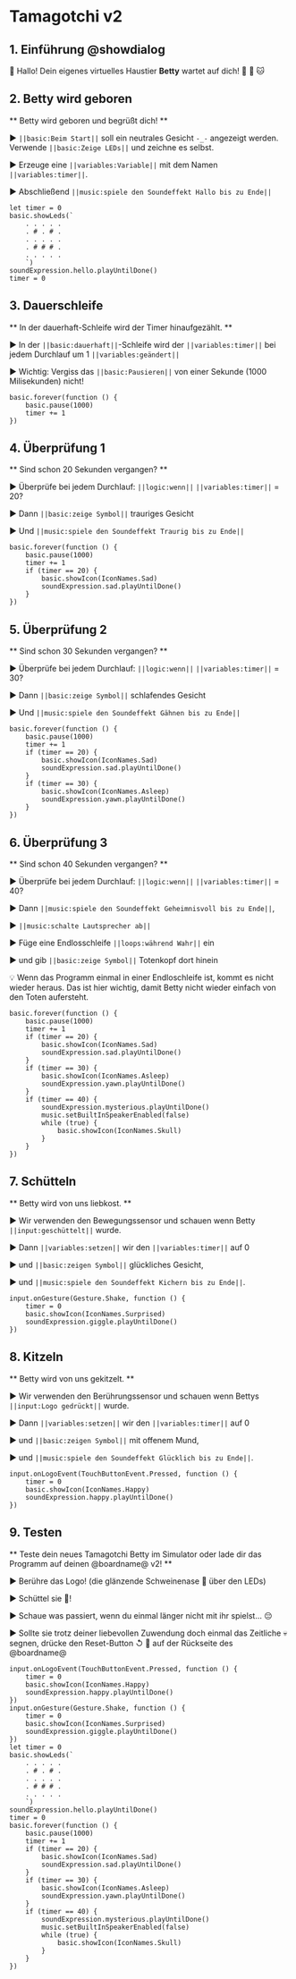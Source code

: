 # Tamagotchi v2

## 1. Einführung @showdialog

👋 Hallo! Dein eigenes virtuelles Haustier **Betty** wartet auf dich! 🐰 🐶 🐱

## 2. Betty wird geboren

** Betty wird geboren und begrüßt dich! **


► ``||basic:Beim Start||`` soll ein neutrales Gesicht ``-_-`` angezeigt werden. Verwende ``||basic:Zeige LEDs||`` und zeichne es selbst.

► Erzeuge eine ``||variables:Variable||`` mit dem Namen ``||variables:timer||``.

► Abschließend ``||music:spiele den Soundeffekt Hallo bis zu Ende||``


```blocks
let timer = 0
basic.showLeds(`
    . . . . .
    . # . # .
    . . . . .
    . # # # .
    . . . . .
    `)
soundExpression.hello.playUntilDone()
timer = 0
```

## 3. Dauerschleife

** In der dauerhaft-Schleife wird der Timer hinaufgezählt. **

► In der ``||basic:dauerhaft||``-Schleife wird der ``||variables:timer||`` bei jedem Durchlauf um 1 ``||variables:geändert||``

► Wichtig: Vergiss das ``||basic:Pausieren||`` von einer Sekunde (1000 Milisekunden) nicht!

```blocks
basic.forever(function () {
    basic.pause(1000)
    timer += 1
})
```

## 4. Überprüfung 1

** Sind schon 20 Sekunden vergangen? **

► Überprüfe bei jedem Durchlauf: ``||logic:wenn||`` ``||variables:timer||`` = 20?

► Dann ``||basic:zeige Symbol||`` trauriges Gesicht

► Und ``||music:spiele den Soundeffekt Traurig bis zu Ende||``

```blocks
basic.forever(function () {
    basic.pause(1000)
    timer += 1
    if (timer == 20) {
        basic.showIcon(IconNames.Sad)
        soundExpression.sad.playUntilDone()
    }
})
```

## 5. Überprüfung 2

** Sind schon 30 Sekunden vergangen? **

► Überprüfe bei jedem Durchlauf: ``||logic:wenn||`` ``||variables:timer||`` = 30?

► Dann ``||basic:zeige Symbol||`` schlafendes Gesicht

► Und ``||music:spiele den Soundeffekt Gähnen bis zu Ende||``

```blocks
basic.forever(function () {
    basic.pause(1000)
    timer += 1
    if (timer == 20) {
        basic.showIcon(IconNames.Sad)
        soundExpression.sad.playUntilDone()
    }
    if (timer == 30) {
        basic.showIcon(IconNames.Asleep)
        soundExpression.yawn.playUntilDone()
    }
})
```

## 6. Überprüfung 3

** Sind schon 40 Sekunden vergangen? **

► Überprüfe bei jedem Durchlauf: ``||logic:wenn||`` ``||variables:timer||`` = 40?

► Dann ``||music:spiele den Soundeffekt Geheimnisvoll bis zu Ende||``,

► ``||music:schalte Lautsprecher ab||``

► Füge eine Endlosschleife ``||loops:während Wahr||`` ein

► und gib ``||basic:zeige Symbol||`` Totenkopf dort hinein

💡 Wenn das Programm einmal in einer Endloschleife ist, kommt es nicht wieder heraus. Das ist hier wichtig, damit Betty nicht wieder einfach von den Toten aufersteht.

```blocks
basic.forever(function () {
    basic.pause(1000)
    timer += 1
    if (timer == 20) {
        basic.showIcon(IconNames.Sad)
        soundExpression.sad.playUntilDone()
    }
    if (timer == 30) {
        basic.showIcon(IconNames.Asleep)
        soundExpression.yawn.playUntilDone()
    }
    if (timer == 40) {
        soundExpression.mysterious.playUntilDone()
        music.setBuiltInSpeakerEnabled(false)
        while (true) {
            basic.showIcon(IconNames.Skull)
        }
    }
})
```

## 7. Schütteln

** Betty wird von uns liebkost. **

► Wir verwenden den Bewegungssensor und schauen wenn Betty ``||input:geschüttelt||`` wurde.

► Dann ``||variables:setzen||`` wir den ``||variables:timer||`` auf 0

► und ``||basic:zeigen Symbol||`` glückliches Gesicht,

► und ``||music:spiele den Soundeffekt Kichern bis zu Ende||``.

```blocks
input.onGesture(Gesture.Shake, function () {
    timer = 0
    basic.showIcon(IconNames.Surprised)
    soundExpression.giggle.playUntilDone()
})
```

## 8. Kitzeln

** Betty wird von uns gekitzelt. **

► Wir verwenden den Berührungssensor und schauen wenn Bettys ``||input:Logo gedrückt||`` wurde.

► Dann ``||variables:setzen||`` wir den ``||variables:timer||`` auf 0

► und ``||basic:zeigen Symbol||`` mit offenem Mund,

► und ``||music:spiele den Soundeffekt Glücklich bis zu Ende||``.

```blocks
input.onLogoEvent(TouchButtonEvent.Pressed, function () {
    timer = 0
    basic.showIcon(IconNames.Happy)
    soundExpression.happy.playUntilDone()
})
```

## 9. Testen

** Teste dein neues Tamagotchi Betty im Simulator oder lade dir das Programm auf deinen @boardname@ v2! **

► Berühre das Logo! (die glänzende Schweinenase 🐽 über den LEDs)

► Schüttel sie 💫!

► Schaue was passiert, wenn du einmal länger nicht mit ihr spielst... 😔

► Sollte sie trotz deiner liebevollen Zuwendung doch einmal das Zeitliche 💀 segnen, drücke den Reset-Button ↺ 🔘 auf der Rückseite des @boardname@

```blocks
input.onLogoEvent(TouchButtonEvent.Pressed, function () {
    timer = 0
    basic.showIcon(IconNames.Happy)
    soundExpression.happy.playUntilDone()
})
input.onGesture(Gesture.Shake, function () {
    timer = 0
    basic.showIcon(IconNames.Surprised)
    soundExpression.giggle.playUntilDone()
})
let timer = 0
basic.showLeds(`
    . . . . .
    . # . # .
    . . . . .
    . # # # .
    . . . . .
    `)
soundExpression.hello.playUntilDone()
timer = 0
basic.forever(function () {
    basic.pause(1000)
    timer += 1
    if (timer == 20) {
        basic.showIcon(IconNames.Sad)
        soundExpression.sad.playUntilDone()
    }
    if (timer == 30) {
        basic.showIcon(IconNames.Asleep)
        soundExpression.yawn.playUntilDone()
    }
    if (timer == 40) {
        soundExpression.mysterious.playUntilDone()
        music.setBuiltInSpeakerEnabled(false)
        while (true) {
            basic.showIcon(IconNames.Skull)
        }
    }
})
```

<script src="https://makecode.com/gh-pages-embed.js"></script><script>makeCodeRender("{{ site.makecode.home_url }}", "{{ site.github.owner_name }}/{{ site.github.repository_name }}");</script>
